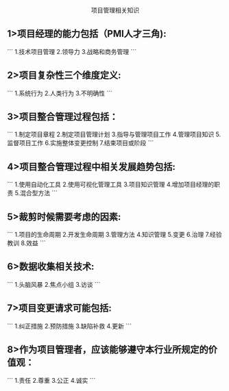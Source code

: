 <center>项目管理相关知识</center>
<h2>1>项目经理的能力包括（PMI人才三角):</h2>
```
1.技术项目管理
2.领导力
3.战略和商务管理
```
<h2>2>项目复杂性三个维度定义:</h2>
```
1.系统行为
2.人类行为
3.不明确性
```
<h2>3>项目整合管理过程包括：</h2>
```
1.制定项目章程
2.制定项目管理计划
3.指导与管理项目工作
4.管理项目知识
5.监督项目工作
6.实施整体变更控制
7.结束项目或阶段
```
<h2>4>项目整合管理过程中相关发展趋势包括:</h2>
```
1.使用自动化工具
2.使用可视化管理工具
3.项目知识管理
4.增加项目经理的职责
5.混合型方法
```
<h2>5>裁剪时候需要考虑的因素:</h2>
```
1.项目的生命周期
2.开发生命周期
3.管理方法
4.知识管理
5.变更
6.治理
7.经验教训
8.效益
```
<h2>6>数据收集相关技术:</h2>
```
1.头脑风暴
2.焦点小组
3.访谈
```
<h2>7>项目变更请求可能包括:</h2>
```
1.纠正措施
2.预防措施
3.缺陷补救
4.更新
```
<h2>8>作为项目管理者，应该能够遵守本行业所规定的价值观：</h2>
```
1.责任
2.尊重
3.公正
4.诚实
```